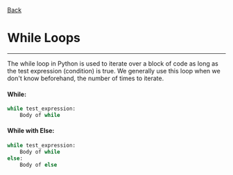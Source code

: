 [Back](/main/basic/control_structures.md)

# While Loops
---

The while loop in Python is used to iterate over a block of code as long as the test expression (condition) is true.
We generally use this loop when we don't know beforehand, the number of times to iterate.

#### While:
```python
while test_expression:
    Body of while
```

#### While with Else:
```python
while test_expression:
    Body of while
else:
    Body of else
```